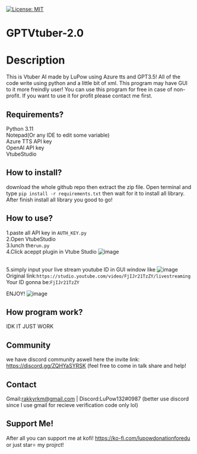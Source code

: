 [![License: MIT](https://img.shields.io/github/license/Genteki/pyvts?style=flat-square)](https://opensource.org/licenses/MIT)
# GPTVtuber-2.0
# Description
This is Vtuber AI made by LuPow using Azure tts and GPT3.5! All of the code write using python and a little bit of xml.
This program may have GUI to it more freindly user! You can use this program for free in case of non-profit. If you want to use it for profit please contact me first.

## Requirements?
Python 3.11
<br> Notepad(Or any IDE to edit some variable)
<br> Azure TTS API key
<br> OpenAI API key
<br> VtubeStudio

## How to install?
download the whole github repo then extract the zip file. Open terminal and type `pip install -r requirements.txt` then wait for it to install all library. 
After finish install all library you good to go!
 

## How to use?
1.paste all API key in `AUTH_KEY.py` 
<br> 2.Open VtubeStudio
<br> 3.lunch the`run.py` 
<br> 4.Click aceppt plugin in Vtube Studio
![image](https://user-images.githubusercontent.com/68886157/233765330-3631c020-9073-4238-8572-0f9c00baf5e9.png)

<br> 5.simply input your live stream youtube ID in GUI window like
![image](https://user-images.githubusercontent.com/68886157/233765254-e4f2636b-5f8f-48da-bbe0-ebf83fdc8146.png)
<br> Original link:`https://studio.youtube.com/video/FjIJr21TzZY/livestreaming`
<br> Your ID gonna be:`FjIJr21TzZY`

ENJOY!
![image](https://user-images.githubusercontent.com/68886157/233765287-1a65a905-e11d-42c4-aeb3-be2480a8c649.png)

## How program work?
IDK IT JUST WORK

## Community
we have discord community aswell here the invite link: https://discord.gg/ZQHYaSYRSK
(feel free to come in talk share and help!

## Contact
Gmail:rakkyrkm@gmail.com  | Discord:LuPow132#0987 (better use discord since I use gmail for recieve verification code only lol)

## Support Me!
After all you can support me at kofi!
https://ko-fi.com/lupowdonationforedu
or just star⭐ my projrct!
